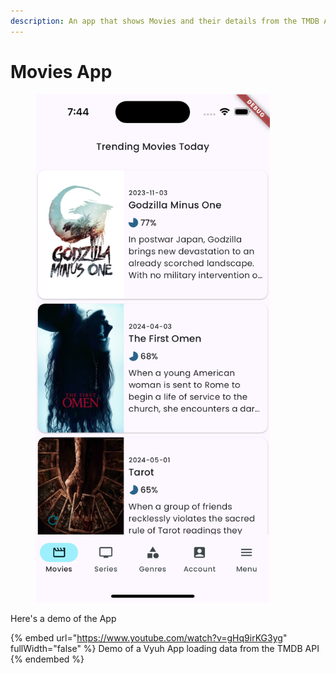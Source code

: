 ```yaml
---
description: An app that shows Movies and their details from the TMDB API
---
```


# Movies App

<figure><img src="../.gitbook/assets/tmdb app.png" alt="" width="375"><figcaption></figcaption></figure>

Here's a demo of the App

{% embed url="https://www.youtube.com/watch?v=gHq9irKG3yg" fullWidth="false" %}
Demo of a Vyuh App loading data from the TMDB API
{% endembed %}

